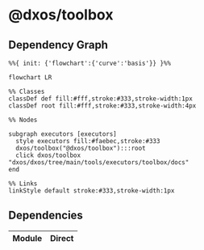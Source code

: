 # @dxos/toolbox



## Dependency Graph

```mermaid
%%{ init: {'flowchart':{'curve':'basis'}} }%%

flowchart LR

%% Classes
classDef def fill:#fff,stroke:#333,stroke-width:1px
classDef root fill:#fff,stroke:#333,stroke-width:4px

%% Nodes

subgraph executors [executors]
  style executors fill:#faebec,stroke:#333
  dxos/toolbox("@dxos/toolbox"):::root
  click dxos/toolbox "dxos/dxos/tree/main/tools/executors/toolbox/docs"
end

%% Links
linkStyle default stroke:#333,stroke-width:1px
```

## Dependencies

| Module | Direct |
|---|---|
